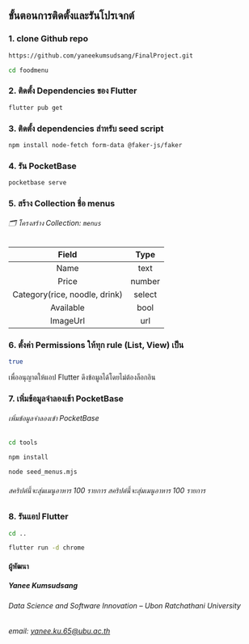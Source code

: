 ## ขั้นตอนการติดตั้งและรันโปรเจกต์

### 1. clone Github repo

```bash
https://github.com/yaneekumsudsang/FinalProject.git
```
```bash
cd foodmenu
```

### 2. ติดตั้ง Dependencies ของ Flutter

```bash
flutter pub get
```

### 3. ติดตั้ง dependencies สำหรับ seed script
```bash
npm install node-fetch form-data @faker-js/faker

```

### 4. รัน PocketBase

```bash
pocketbase serve
```

### 5. สร้าง Collection ชื่อ menus
###### 🗂️ โครงสร้าง Collection: `menus`
| **Field** | **Type** |
|:----------:|:--------:|
| Name | text |
| Price | number |
| Category(rice, noodle, drink) | select |
| Available | bool |
| ImageUrl | url |

### 6. ตั้งค่า Permissions ให้ทุก rule (List, View) เป็น

```bash
true
```
เพื่ออนุญาตให้แอป Flutter ดึงข้อมูลได้โดยไม่ต้องล็อกอิน

### 7. เพิ่มข้อมูลจำลองเข้า PocketBase
###### เพิ่มข้อมูลจำลองเข้า PocketBase

```bash
cd tools
```
```bash
npm install
```
```bash
node seed_menus.mjs
```
###### สคริปต์นี้จะสุ่มเมนูอาหาร 100 รายการ สคริปต์นี้จะสุ่มเมนูอาหาร 100 รายการ

### 8. รันแอป Flutter
```bash
cd ..
```
```bash
flutter run -d chrome
```

#### ผู้พัฒนา
##### Yanee Kumsudsang
###### Data Science and Software Innovation – Ubon Ratchathani University
###### email: yanee.ku.65@ubu.ac.th
